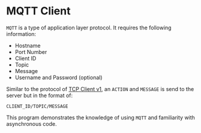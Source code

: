 # MQTT Client

`MQTT` is a type of application layer protocol. It requires the following information:
* Hostname
* Port Number
* Client ID
* Topic
* Message
* Username and Password (optional)

Similar to the protocol of [TCP Client v1](https://github.com/ParaeagleRyanC/ComputerNetworks-TcpClientV1), an `ACTION` and `MESSAGE` is send to the server but in the format of:
```
CLIENT_ID/TOPIC/MESSAGE
```

This program demonstrates the knowledge of using `MQTT` and familiarity with asynchronous code.
